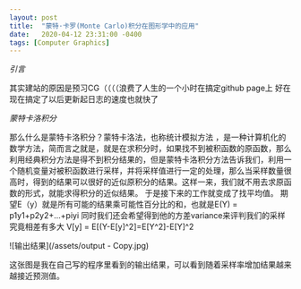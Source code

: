 ```yaml
---
layout: post
title:  "蒙特·卡罗(Monte Carlo)积分在图形学中的应用"
date:   2020-04-12 23:31:00 -0400
tags: [Computer Graphics]
---
```

*引言*

其实建站的原因是预习CG（（（（浪费了人生的一个小时在搞定github page上 好在现在搞定了以后更新起日志的速度也就快了

*蒙特卡洛积分*

那么什么是蒙特卡洛积分？蒙特卡洛法，也称统计模拟方法 ，是一种计算机化的数学方法，简而言之就是，就是在求积分时，如果找不到被积函数的原函数，那么利用经典积分方法是得不到积分结果的，但是蒙特卡洛积分方法告诉我们，利用一个随机变量对被积函数进行采样，并将采样值进行一定的处理，那么当采样数量很高时，得到的结果可以很好的近似原积分的结果。这样一来，我们就不用去求原函数的形式，就能求得积分的近似结果。
于是接下来的工作就变成了找平均值。
期望E（y）就是所有可能的结果乘可能性百分比的和，也就是E(Y) = p1y1+p2y2+...+piyi
同时我们还会希望得到他的方差variance来评判我们的采样究竟相差有多大
V[y] = E[(Y-E[y]^2]=E[Y^2]-E[Y]^2

![输出结果](/assets/output - Copy.jpg)

这张图是我在自己写的程序里看到的输出结果，可以看到随着采样率增加结果越来越接近预测值。